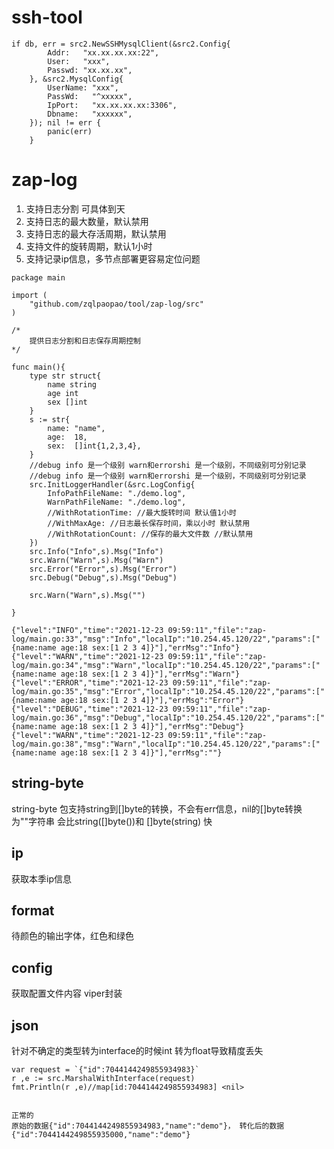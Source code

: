 # ssh-tool
```
if db, err = src2.NewSSHMysqlClient(&src2.Config{
		Addr:   "xx.xx.xx.xx:22",
		User:   "xxx",
		Passwd: "xx.xx.xx",
	}, &src2.MysqlConfig{
		UserName: "xxx",
		PassWd:   "^xxxxx",
		IpPort:   "xx.xx.xx.xx:3306",
		Dbname:   "xxxxxx",
	}); nil != err {
		panic(err)
	}
```


# zap-log
1. 支持日志分割 可具体到天
2. 支持日志的最大数量，默认禁用
3. 支持日志的最大存活周期，默认禁用
4. 支持文件的旋转周期，默认1小时
5. 支持记录ip信息，多节点部署更容易定位问题

```
package main

import (
	"github.com/zqlpaopao/tool/zap-log/src"
)

/*
	提供日志分割和日志保存周期控制
*/

func main(){
	type str struct{
		name string
		age int
		sex []int
	}
	s := str{
		name: "name",
		age:  18,
		sex:  []int{1,2,3,4},
	}
	//debug info 是一个级别 warn和errorshi 是一个级别，不同级别可分别记录
	//debug info 是一个级别 warn和errorshi 是一个级别，不同级别可分别记录
	src.InitLoggerHandler(&src.LogConfig{
		InfoPathFileName: "./demo.log",
		WarnPathFileName: "./demo.log",
		//WithRotationTime: //最大旋转时间 默认值1小时
		//WithMaxAge: //日志最长保存时间，乘以小时 默认禁用
		//WithRotationCount: //保存的最大文件数 //默认禁用
	})
	src.Info("Info",s).Msg("Info")
	src.Warn("Warn",s).Msg("Warn")
	src.Error("Error",s).Msg("Error")
	src.Debug("Debug",s).Msg("Debug")

	src.Warn("Warn",s).Msg("")

}
```
```
{"level":"INFO","time":"2021-12-23 09:59:11","file":"zap-log/main.go:33","msg":"Info","localIp":"10.254.45.120/22","params":["{name:name age:18 sex:[1 2 3 4]}"],"errMsg":"Info"}
{"level":"WARN","time":"2021-12-23 09:59:11","file":"zap-log/main.go:34","msg":"Warn","localIp":"10.254.45.120/22","params":["{name:name age:18 sex:[1 2 3 4]}"],"errMsg":"Warn"}
{"level":"ERROR","time":"2021-12-23 09:59:11","file":"zap-log/main.go:35","msg":"Error","localIp":"10.254.45.120/22","params":["{name:name age:18 sex:[1 2 3 4]}"],"errMsg":"Error"}
{"level":"DEBUG","time":"2021-12-23 09:59:11","file":"zap-log/main.go:36","msg":"Debug","localIp":"10.254.45.120/22","params":["{name:name age:18 sex:[1 2 3 4]}"],"errMsg":"Debug"}
{"level":"WARN","time":"2021-12-23 09:59:11","file":"zap-log/main.go:38","msg":"Warn","localIp":"10.254.45.120/22","params":["{name:name age:18 sex:[1 2 3 4]}"],"errMsg":""}

```

## string-byte
string-byte 包支持string到[]byte的转换，不会有err信息，nil的[]byte转换为""字符串
会比string([]byte())和 []byte(string) 快

## ip
获取本季ip信息

## format
待颜色的输出字体，红色和绿色

## config
获取配置文件内容 viper封装

## json
针对不确定的类型转为interface的时候int 转为float导致精度丢失
```
var request = `{"id":7044144249855934983}`
r ,e := src.MarshalWithInterface(request)
fmt.Println(r ,e)//map[id:7044144249855934983] <nil>


正常的
原始的数据{"id":7044144249855934983,"name":"demo"}， 转化后的数据{"id":7044144249855935000,"name":"demo"}
```
